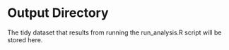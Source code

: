 # Output Directory

The tidy dataset that results from running the run_analysis.R script will be stored here.
